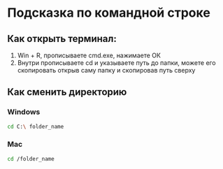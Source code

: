# Подсказка по командной строке 

## Как открыть терминал:
1. Win + R, прописываете cmd.exe, нажимаете ОК
2. Внутри прописываете cd и указываете путь до папки, можете его скопировать открыв саму папку и скопировав путь сверху 

## Как сменить директорию 

### Windows
```sh
cd C:\ folder_name
```

### Mac
```sh
cd /folder_name
```